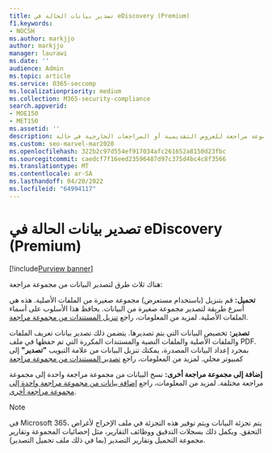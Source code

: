 ```yaml
---
title: تصدير بيانات الحالة في eDiscovery (Premium)
f1.keywords:
- NOCSH
ms.author: markjjo
author: markjjo
manager: laurawi
ms.date: ''
audience: Admin
ms.topic: article
ms.service: O365-seccomp
ms.localizationpriority: medium
ms.collection: M365-security-compliance
search.appverid:
- MOE150
- MET150
ms.assetid: ''
description: تعرف على كيفية تصدير المحتوى أو تنزيله من مجموعة مراجعة للعروض التقديمية أو المراجعات الخارجية في حالة eDiscovery (Premium).
ms.custom: seo-marvel-mar2020
ms.openlocfilehash: 322b2c97d554ef917034afc261652a8150d23fbc
ms.sourcegitcommit: caedcf7f16eed23596487d97c375d4bc4c8f3566
ms.translationtype: MT
ms.contentlocale: ar-SA
ms.lasthandoff: 04/20/2022
ms.locfileid: "64994117"
---
```

# <a name="export-case-data-in-ediscovery-premium"></a>تصدير بيانات الحالة في eDiscovery (Premium)

[!include[Purview banner](../includes/purview-rebrand-banner.md)]

هناك ثلاث طرق لتصدير البيانات من مجموعة مراجعة:

**تحميل:** قم بتنزيل (باستخدام مستعرض) مجموعة صغيرة من الملفات الأصلية. هذه هي أسرع طريقة لتصدير مجموعة صغيرة من البيانات. يحافظ هذا الأسلوب على أسماء الملفات الأصلية. لمزيد من المعلومات، راجع [تنزيل المستندات من مجموعة مراجعة](download-documents-from-review-set.md).

**تصدير:** تخصيص البيانات التي يتم تصديرها. يتضمن ذلك تصدير بيانات تعريف الملفات والملفات الأصلية والملفات النصية والمستندات المكررة التي تم حفظها في ملف PDF. بمجرد إعداد البيانات المصدرة، يمكنك تنزيل البيانات من علامة التبويب **"تصدير"** إلى كمبيوتر محلي. لمزيد من المعلومات، راجع [تصدير المستندات من مجموعة مراجعة](export-documents-from-review-set.md)

**إضافة إلى مجموعة مراجعة أخرى:** نسخ البيانات من مجموعة مراجعة واحدة إلى مجموعة مراجعة مختلفة. لمزيد من المعلومات، راجع [إضافة بيانات من مجموعة مراجعة واحدة إلى مجموعة مراجعة أخرى](add-data-to-review-set-from-another-review-set.md).

> [!NOTE]
> في Microsoft 365، يتم تجزئة البيانات ويتم توفير هذه التجزئة في ملف الإخراج لأغراض التحقق. ويكمل ذلك بسجلات التدقيق ووظائف التقارير، مثل إحصائيات المجموعة وتقارير مجموعة التحميل وتقارير التصدير (بما في ذلك ملف تحميل التصدير).
